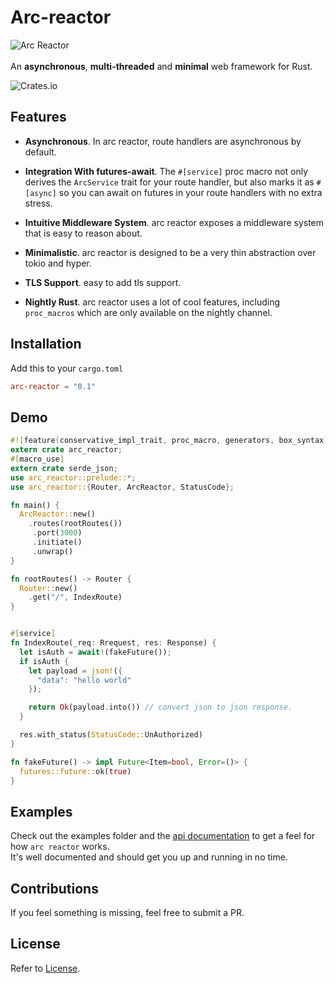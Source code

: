 # Arc-reactor

![Arc Reactor](https://preview.ibb.co/dFjdxH/Arc_reactor.png "Arc-Reactor: Asynchronous, multi-threaded & minimal web framework for Rust.")
<br/><br/>
An **asynchronous**, **multi-threaded** and **minimal** web framework for Rust.

![Crates.io](https://img.shields.io/crates/d/arc-reactor.svg)

## Features

- **Asynchronous**. In arc reactor, route handlers are asynchronous by default.

- **Integration With futures-await**. The `#[service]` proc macro not only derives the `ArcService` trait for your route handler, but also marks it as `#[async]` so you can await on futures in  your route handlers with no extra stress.

- **Intuitive Middleware System**. arc reactor exposes a middleware system that is easy to reason about.

- **Minimalistic**. arc reactor is designed to be a very thin abstraction over tokio and hyper.

- **TLS Support**. easy to add tls support.

- **Nightly Rust**. arc reactor uses a lot of cool features, including `proc_macros` which are only available on the nightly channel.

## Installation

Add this to your `cargo.toml`

```toml
arc-reactor = "0.1"
```

## Demo

```rust
#![feature(conservative_impl_trait, proc_macro, generators, box_syntax)] // <== need to add this.
extern crate arc_reactor;
#[macro_use]
extern crate serde_json;
use arc_reactor::prelude::*;
use arc_reactor::{Router, ArcReactor, StatusCode};

fn main() {
  ArcReactor::new()
    .routes(rootRoutes())
     .port(3000)
     .initiate()
     .unwrap()
}

fn rootRoutes() -> Router {
  Router::new()
    .get("/", IndexRoute)
}


#[service]
fn IndexRoute(_req: Rrequest, res: Response) {
  let isAuth = await!(fakeFuture());
  if isAuth {
    let payload = json!({
      "data": "hello world"
    });

    return Ok(payload.into()) // convert json to json response.
  }

  res.with_status(StatusCode::UnAuthorized)
}

fn fakeFuture() -> impl Future<Item=bool, Error=()> {
  futures::future::ok(true)
}

```

## Examples

Check out the examples folder and the [api documentation](https://docs.rs/arc-reactor/~0.1) to get a feel for how `arc reactor` works.
<br>
It's well documented and should get you up and running in no time.

## Contributions

If you feel something is missing, feel free to submit a PR.

## License

Refer to [License](https://github.com/SeunLanLege/arc-reactor/blob/master/LICENSE).
